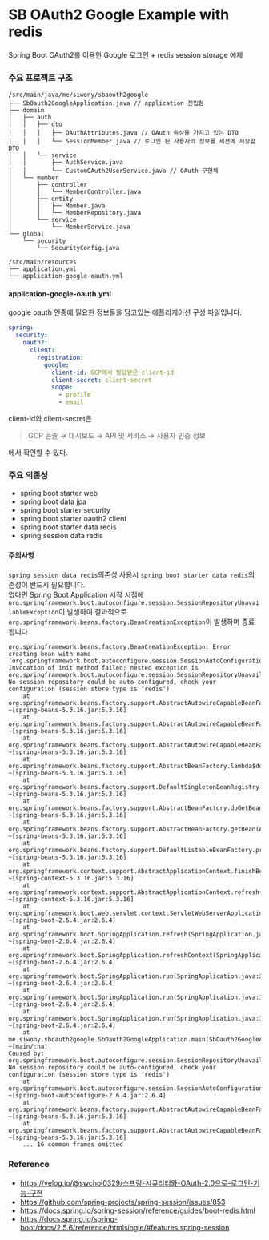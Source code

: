 # SB OAuth2 Google Example with redis

Spring Boot OAuth2를 이용한 Google 로그인 + redis session storage 에제

### 주요 프로젝트 구조
```tree
/src/main/java/me/siwony/sbaouth2google
├── SbOauth2GoogleApplication.java // application 진입점
├── domain
│   ├── auth
│   │   ├── dto
│   │   │   ├── OAuthAttributes.java // OAuth 속성을 가지고 있는 DTO
│   │   │   └── SessionMember.java // 로그인 된 사용자의 정보를 세션에 저장할 DTO
│   │   └── service
│   │       ├── AuthService.java
│   │       └── CustomOAuth2UserService.java // OAuth 구현체
│   └── member
│       ├── controller
│       │   └── MemberController.java
│       ├── entity
│       │   ├── Member.java
│       │   └── MemberRepository.java
│       └── service
│           └── MemberService.java
└── global
    └── security
        └── SecurityConfig.java
        
/src/main/resources
├── application.yml
└── application-google-oauth.yml
```

#### application-google-oauth.yml
google oauth 인증에 필요한 정보들을 담고있는 에플리케이션 구성 파일입니다.

```yml
spring:
  security:
    oauth2:
      client:
        registration:
          google:
            client-id: GCP에서 발급받은 client-id
            client-secret: client-secret
            scope:
              - profile
              - email
```
client-id와 client-secret은 
> GCP 콘솔 &rarr; 대시보드 &rarr; API 및 서비스 &rarr; 사용자 인증 정보 
 
에서 확인할 수 있다.
### 주요 의존성
- spring boot starter web
- spring boot data jpa
- spring boot starter security
- spring boot starter oauth2 client
- spring boot starter data redis
- spring session data redis

#### 주의사항
`spring session data redis`의존성 사용시 `spring boot starter data redis`의존성이 반드시 필요합니다.  
없다면 Spring Boot Application 시작 시점에 `org.springframework.boot.autoconfigure.session.SessionRepositoryUnavailableException`이 발생하여 결과적으로
`org.springframework.beans.factory.BeanCreationException`이 발생하며 종료됩니다.

```log
org.springframework.beans.factory.BeanCreationException: Error creating bean with name 'org.springframework.boot.autoconfigure.session.SessionAutoConfiguration$ServletSessionRepositoryValidator': Invocation of init method failed; nested exception is org.springframework.boot.autoconfigure.session.SessionRepositoryUnavailableException: No session repository could be auto-configured, check your configuration (session store type is 'redis')
	at org.springframework.beans.factory.support.AbstractAutowireCapableBeanFactory.initializeBean(AbstractAutowireCapableBeanFactory.java:1804) ~[spring-beans-5.3.16.jar:5.3.16]
	at org.springframework.beans.factory.support.AbstractAutowireCapableBeanFactory.doCreateBean(AbstractAutowireCapableBeanFactory.java:620) ~[spring-beans-5.3.16.jar:5.3.16]
	at org.springframework.beans.factory.support.AbstractAutowireCapableBeanFactory.createBean(AbstractAutowireCapableBeanFactory.java:542) ~[spring-beans-5.3.16.jar:5.3.16]
	at org.springframework.beans.factory.support.AbstractBeanFactory.lambda$doGetBean$0(AbstractBeanFactory.java:335) ~[spring-beans-5.3.16.jar:5.3.16]
	at org.springframework.beans.factory.support.DefaultSingletonBeanRegistry.getSingleton(DefaultSingletonBeanRegistry.java:234) ~[spring-beans-5.3.16.jar:5.3.16]
	at org.springframework.beans.factory.support.AbstractBeanFactory.doGetBean(AbstractBeanFactory.java:333) ~[spring-beans-5.3.16.jar:5.3.16]
	at org.springframework.beans.factory.support.AbstractBeanFactory.getBean(AbstractBeanFactory.java:208) ~[spring-beans-5.3.16.jar:5.3.16]
	at org.springframework.beans.factory.support.DefaultListableBeanFactory.preInstantiateSingletons(DefaultListableBeanFactory.java:953) ~[spring-beans-5.3.16.jar:5.3.16]
	at org.springframework.context.support.AbstractApplicationContext.finishBeanFactoryInitialization(AbstractApplicationContext.java:918) ~[spring-context-5.3.16.jar:5.3.16]
	at org.springframework.context.support.AbstractApplicationContext.refresh(AbstractApplicationContext.java:583) ~[spring-context-5.3.16.jar:5.3.16]
	at org.springframework.boot.web.servlet.context.ServletWebServerApplicationContext.refresh(ServletWebServerApplicationContext.java:145) ~[spring-boot-2.6.4.jar:2.6.4]
	at org.springframework.boot.SpringApplication.refresh(SpringApplication.java:740) ~[spring-boot-2.6.4.jar:2.6.4]
	at org.springframework.boot.SpringApplication.refreshContext(SpringApplication.java:415) ~[spring-boot-2.6.4.jar:2.6.4]
	at org.springframework.boot.SpringApplication.run(SpringApplication.java:303) ~[spring-boot-2.6.4.jar:2.6.4]
	at org.springframework.boot.SpringApplication.run(SpringApplication.java:1312) ~[spring-boot-2.6.4.jar:2.6.4]
	at org.springframework.boot.SpringApplication.run(SpringApplication.java:1301) ~[spring-boot-2.6.4.jar:2.6.4]
	at me.siwony.sboauth2google.SbOauth2GoogleApplication.main(SbOauth2GoogleApplication.java:10) ~[main/:na]
Caused by: org.springframework.boot.autoconfigure.session.SessionRepositoryUnavailableException: No session repository could be auto-configured, check your configuration (session store type is 'redis')
	at org.springframework.boot.autoconfigure.session.SessionAutoConfiguration$AbstractSessionRepositoryValidator.afterPropertiesSet(SessionAutoConfiguration.java:315) ~[spring-boot-autoconfigure-2.6.4.jar:2.6.4]
	at org.springframework.beans.factory.support.AbstractAutowireCapableBeanFactory.invokeInitMethods(AbstractAutowireCapableBeanFactory.java:1863) ~[spring-beans-5.3.16.jar:5.3.16]
	at org.springframework.beans.factory.support.AbstractAutowireCapableBeanFactory.initializeBean(AbstractAutowireCapableBeanFactory.java:1800) ~[spring-beans-5.3.16.jar:5.3.16]
	... 16 common frames omitted
```

### Reference
- https://velog.io/@swchoi0329/스프링-시큐리티와-OAuth-2.0으로-로그인-기능-구현
- https://github.com/spring-projects/spring-session/issues/853
- https://docs.spring.io/spring-session/reference/guides/boot-redis.html
- https://docs.spring.io/spring-boot/docs/2.5.6/reference/htmlsingle/#features.spring-session